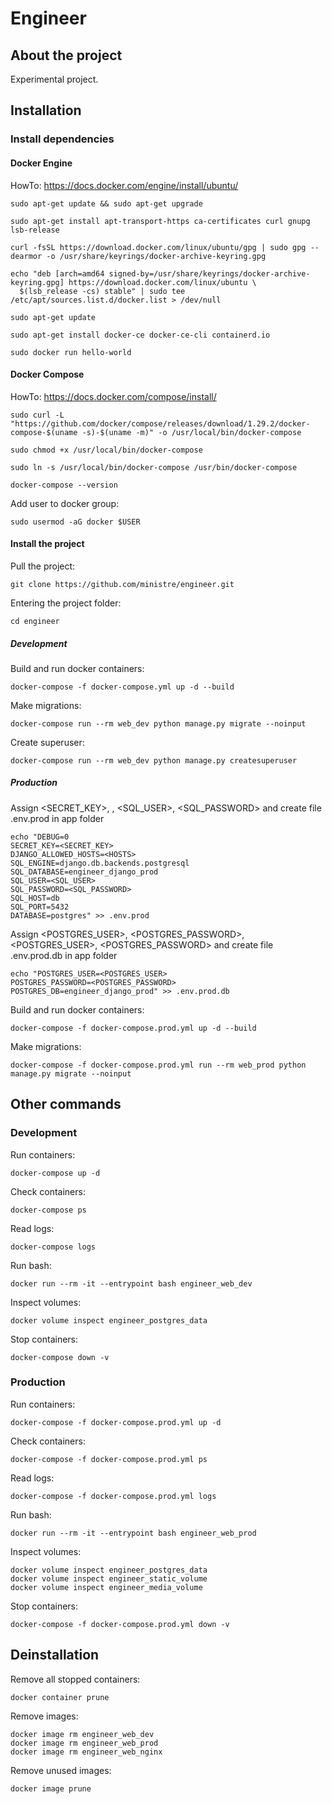 # Engineer

## About the project

Experimental project.

## Installation
### Install dependencies
#### Docker Engine
HowTo: https://docs.docker.com/engine/install/ubuntu/
```
sudo apt-get update && sudo apt-get upgrade
```
```
sudo apt-get install apt-transport-https ca-certificates curl gnupg lsb-release
```
```
curl -fsSL https://download.docker.com/linux/ubuntu/gpg | sudo gpg --dearmor -o /usr/share/keyrings/docker-archive-keyring.gpg
```
```
echo "deb [arch=amd64 signed-by=/usr/share/keyrings/docker-archive-keyring.gpg] https://download.docker.com/linux/ubuntu \
  $(lsb_release -cs) stable" | sudo tee /etc/apt/sources.list.d/docker.list > /dev/null
```
```
sudo apt-get update
```
```
sudo apt-get install docker-ce docker-ce-cli containerd.io
```
```
sudo docker run hello-world
```

#### Docker Compose
HowTo: https://docs.docker.com/compose/install/
```
sudo curl -L "https://github.com/docker/compose/releases/download/1.29.2/docker-compose-$(uname -s)-$(uname -m)" -o /usr/local/bin/docker-compose
```
```
sudo chmod +x /usr/local/bin/docker-compose
```
```
sudo ln -s /usr/local/bin/docker-compose /usr/bin/docker-compose
```
```
docker-compose --version
```

Add user to docker group:
```
sudo usermod -aG docker $USER
```
#### Install the project
Pull the project:
```
git clone https://github.com/ministre/engineer.git
```
Entering the project folder:
```
cd engineer
```
##### Development
Build and run docker containers:
```
docker-compose -f docker-compose.yml up -d --build
```
Make migrations:
```
docker-compose run --rm web_dev python manage.py migrate --noinput
```
Create superuser:
```
docker-compose run --rm web_dev python manage.py createsuperuser
```
##### Production
Assign <SECRET_KEY>, <HOSTS>, <SQL_USER>, <SQL_PASSWORD> and create file .env.prod in app folder
```
echo "DEBUG=0
SECRET_KEY=<SECRET_KEY>
DJANGO_ALLOWED_HOSTS=<HOSTS>
SQL_ENGINE=django.db.backends.postgresql
SQL_DATABASE=engineer_django_prod
SQL_USER=<SQL_USER>
SQL_PASSWORD=<SQL_PASSWORD>
SQL_HOST=db
SQL_PORT=5432
DATABASE=postgres" >> .env.prod
```
Assign <POSTGRES_USER>, <POSTGRES_PASSWORD>, <POSTGRES_USER>, <POSTGRES_PASSWORD> and create file .env.prod.db in app folder
```
echo "POSTGRES_USER=<POSTGRES_USER>
POSTGRES_PASSWORD=<POSTGRES_PASSWORD>
POSTGRES_DB=engineer_django_prod" >> .env.prod.db
```
Build and run docker containers:
```
docker-compose -f docker-compose.prod.yml up -d --build
```
Make migrations:
```
docker-compose -f docker-compose.prod.yml run --rm web_prod python manage.py migrate --noinput
```

## Other commands
### Development
Run containers:
```
docker-compose up -d
```
Check containers:
```
docker-compose ps
```
Read logs:
```
docker-compose logs
```
Run bash:
```
docker run --rm -it --entrypoint bash engineer_web_dev
```
Inspect volumes:
```
docker volume inspect engineer_postgres_data
```
Stop containers:
```
docker-compose down -v
```

### Production
Run containers:
```
docker-compose -f docker-compose.prod.yml up -d
```
Check containers:
```
docker-compose -f docker-compose.prod.yml ps
```
Read logs:
```
docker-compose -f docker-compose.prod.yml logs
```
Run bash:
```
docker run --rm -it --entrypoint bash engineer_web_prod
```
Inspect volumes:
```
docker volume inspect engineer_postgres_data
docker volume inspect engineer_static_volume
docker volume inspect engineer_media_volume
```
Stop containers:
```
docker-compose -f docker-compose.prod.yml down -v
```
## Deinstallation

Remove all stopped containers:
```
docker container prune
```
Remove images:
```
docker image rm engineer_web_dev
docker image rm engineer_web_prod
docker image rm engineer_web_nginx
```
Remove unused images:
```
docker image prune
```
